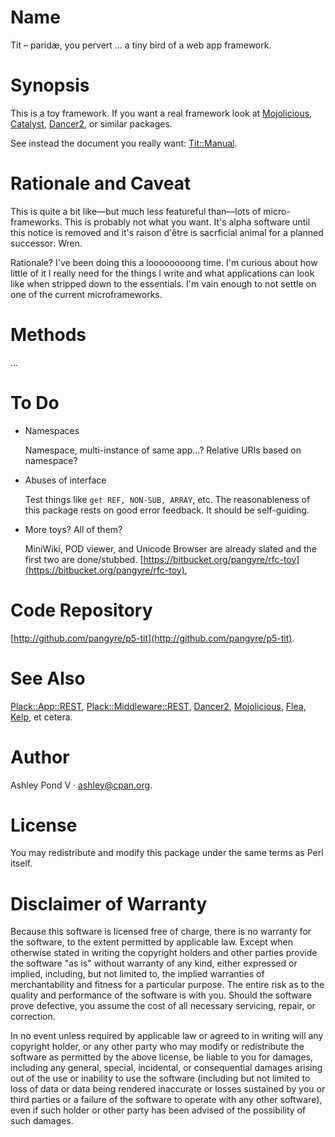 # Name

Tit – paridæ, you pervert … a tiny bird of a web app framework.

# Synopsis

This is a toy framework. If you want a real framework look at
[Mojolicious](https://metacpan.org/pod/Mojolicious), [Catalyst](https://metacpan.org/pod/Catalyst), [Dancer2](https://metacpan.org/pod/Dancer2), or similar packages.

See instead the document you really want: [Tit::Manual](https://metacpan.org/pod/Tit::Manual).

# Rationale and Caveat

This is quite a bit like—but much less featureful than—lots of
micro-frameworks. This is probably not what you want. It's alpha
software until this notice is removed and it's raison d'être is
sacrficial animal for a planned successor: Wren.

Rationale? I've been doing this a loooooooong time. I'm curious about
how little of it I really need for the things I write and what
applications can look like when stripped down to the essentials. I'm
vain enough to not settle on one of the current microframeworks.

# Methods

…

# To Do

- Namespaces

    Namespace, multi-instance of same app…? Relative URIs based on namespace?

- Abuses of interface

    Test things like `get REF, NON-SUB, ARRAY`, etc. The reasonableness
    of this package rests on good error feedback. It should be
    self-guiding.

- More toys? All of them?

    MiniWiki, POD viewer, and Unicode Browser are already slated and the
    first two are done/stubbed. [https://bitbucket.org/pangyre/rfc-toy](https://bitbucket.org/pangyre/rfc-toy),

# Code Repository

[http://github.com/pangyre/p5-tit](http://github.com/pangyre/p5-tit).

# See Also

[Plack::App::REST](https://metacpan.org/pod/Plack::App::REST), [Plack::Middleware::REST](https://metacpan.org/pod/Plack::Middleware::REST), [Dancer2](https://metacpan.org/pod/Dancer2),
[Mojolicious](https://metacpan.org/pod/Mojolicious), [Flea](https://metacpan.org/pod/Flea), [Kelp](https://metacpan.org/pod/Kelp), et cetera.

# Author

Ashley Pond V · ashley@cpan.org.

# License

You may redistribute and modify this package under the same terms as Perl itself.

# Disclaimer of Warranty

Because this software is licensed free of charge, there is no warranty
for the software, to the extent permitted by applicable law. Except when
otherwise stated in writing the copyright holders and other parties
provide the software "as is" without warranty of any kind, either
expressed or implied, including, but not limited to, the implied
warranties of merchantability and fitness for a particular purpose. The
entire risk as to the quality and performance of the software is with
you. Should the software prove defective, you assume the cost of all
necessary servicing, repair, or correction.

In no event unless required by applicable law or agreed to in writing
will any copyright holder, or any other party who may modify or
redistribute the software as permitted by the above license, be
liable to you for damages, including any general, special, incidental,
or consequential damages arising out of the use or inability to use
the software (including but not limited to loss of data or data being
rendered inaccurate or losses sustained by you or third parties or a
failure of the software to operate with any other software), even if
such holder or other party has been advised of the possibility of
such damages.
